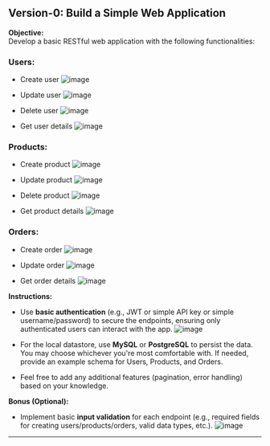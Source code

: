 
## Version-0: Build a Simple Web Application

**Objective:**  
Develop a basic RESTful web application with the following functionalities:

### Users:
- Create user
![image](https://github.com/user-attachments/assets/eb7e9668-cf3c-48d0-8386-cbe46d86ea9c)
- Update user
![image](https://github.com/user-attachments/assets/b8fd3507-7cdc-42b1-8d09-1dad4f1314dc)
- Delete user
![image](https://github.com/user-attachments/assets/7acb7f91-4f1c-4302-b75c-5e1504248e4c)

- Get user details
![image](https://github.com/user-attachments/assets/19ec7143-9e8e-41dc-b9f1-0616af4b722d)


### Products:
- Create product
![image](https://github.com/user-attachments/assets/06abf2d3-8634-46ae-b8b4-40c56c14fa02)
- Update product
![image](https://github.com/user-attachments/assets/0f7ab693-5125-4577-845e-b6641fa89db8)
- Delete product
![image](https://github.com/user-attachments/assets/97ec4ddf-edd4-4cdb-8e15-1f0a89ff01d1)

- Get product details
![image](https://github.com/user-attachments/assets/61c58611-5be3-4a1f-acff-b41dd211a3b1)


### Orders:
- Create order
![image](https://github.com/user-attachments/assets/88152de1-afb5-4dc5-8925-49b156f0c4ea)

- Update order
![image](https://github.com/user-attachments/assets/d40a6433-2693-4298-a9d1-3a6d0201c9bf)

- Get order details
![image](https://github.com/user-attachments/assets/e805e682-5eab-4460-8100-7f439f149f0f)

**Instructions:**  
- Use **basic authentication** (e.g., JWT or simple API key or simple username/password) to secure the endpoints, ensuring only authenticated users can interact with the app.
![image](https://github.com/user-attachments/assets/30584a45-509a-4834-b74f-920ae4838ef4)

- For the local datastore, use **MySQL** or **PostgreSQL** to persist the data. You may choose whichever you're most comfortable with. If needed, provide an example schema for Users, Products, and Orders.
- Feel free to add any additional features (pagination, error handling) based on your knowledge.

**Bonus (Optional):**
- Implement basic **input validation** for each endpoint (e.g., required fields for creating users/products/orders, valid data types, etc.).
![image](https://github.com/user-attachments/assets/44f97dad-11d7-4ee7-a31a-4ecef9dbfcbe)


---
